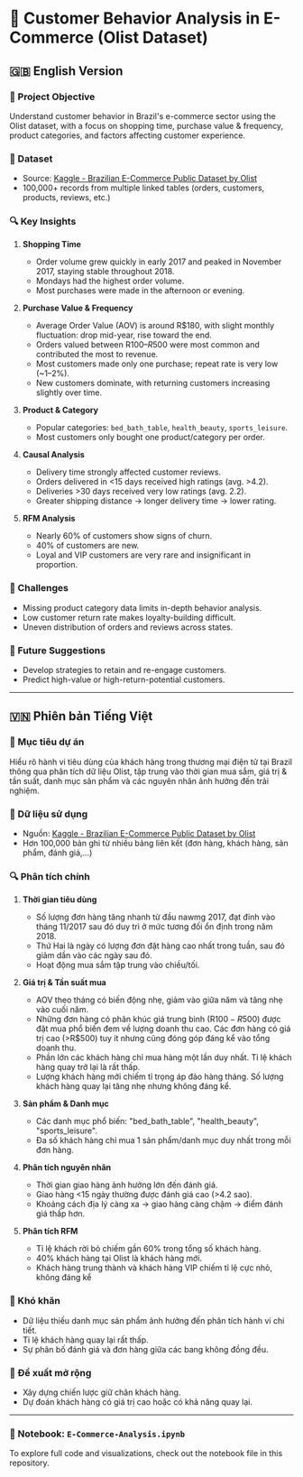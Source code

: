 # 🛒 Customer Behavior Analysis in E-Commerce (Olist Dataset)

## 🇬🇧 English Version

### 📌 Project Objective

Understand customer behavior in Brazil's e-commerce sector using the Olist dataset, with a focus on shopping time, purchase value & frequency, product categories, and factors affecting customer experience.

### 🧰 Dataset

- Source: [Kaggle - Brazilian E-Commerce Public Dataset by Olist](https://www.kaggle.com/datasets/olistbr/brazilian-ecommerce/data)  
- 100,000+ records from multiple linked tables (orders, customers, products, reviews, etc.)

### 🔍 Key Insights

1. **Shopping Time**
    - Order volume grew quickly in early 2017 and peaked in November 2017, staying stable throughout 2018.
    - Mondays had the highest order volume.
    - Most purchases were made in the afternoon or evening.

2. **Purchase Value & Frequency**
    - Average Order Value (AOV) is around R$180, with slight monthly fluctuation: drop mid-year, rise toward the end.
    - Orders valued between R$100–R$500 were most common and contributed the most to revenue.
    - Most customers made only one purchase; repeat rate is very low (~1–2%).
    - New customers dominate, with returning customers increasing slightly over time.

3. **Product & Category**
    - Popular categories: `bed_bath_table`, `health_beauty`, `sports_leisure`.
    - Most customers only bought one product/category per order.

4. **Causal Analysis**
    - Delivery time strongly affected customer reviews.
    - Orders delivered in <15 days received high ratings (avg. >4.2).
    - Deliveries >30 days received very low ratings (avg. 2.2).
    - Greater shipping distance → longer delivery time → lower rating.

5. **RFM Analysis**
    - Nearly 60% of customers show signs of churn.
    - 40% of customers are new.
    - Loyal and VIP customers are very rare and insignificant in proportion.

### 🧩 Challenges

- Missing product category data limits in-depth behavior analysis.
- Low customer return rate makes loyalty-building difficult.
- Uneven distribution of orders and reviews across states.

### 🚀 Future Suggestions

- Develop strategies to retain and re-engage customers.
- Predict high-value or high-return-potential customers.

---

## 🇻🇳 Phiên bản Tiếng Việt

### 📌 Mục tiêu dự án

Hiểu rõ hành vi tiêu dùng của khách hàng trong thương mại điện tử tại Brazil thông qua phân tích dữ liệu Olist, tập trung vào thời gian mua sắm, giá trị & tần suất, danh mục sản phẩm và các nguyên nhân ảnh hưởng đến trải nghiệm.

### 🧰 Dữ liệu sử dụng

- Nguồn: [Kaggle - Brazilian E-Commerce Public Dataset by Olist](https://www.kaggle.com/datasets/olistbr/brazilian-ecommerce/data)
- Hơn 100,000 bản ghi từ nhiều bảng liên kết (đơn hàng, khách hàng, sản phẩm, đánh giá,...)

### 🔍 Phân tích chính

1. **Thời gian tiêu dùng**
    - Số lượng đơn hàng tăng nhanh từ đầu nawmg 2017, đạt đỉnh vào tháng 11/2017 sau đó duy trì ở mức tương đối ổn định trong năm 2018.
    - Thứ Hai là ngày có lượng đơn đặt hàng cao nhất trong tuần, sau đó giảm dần vào các ngày sau đó.
    - Hoạt động mua sắm tập trung vào chiều/tối.

2. **Giá trị & Tần suất mua**
    - AOV theo tháng có biến động nhẹ, giảm vào giữa năm và tăng nhẹ vào cuối năm.
    - Những đơn hàng có phân khúc giá trung bình (R$100 -R$500) được đặt mua phổ biến đem về lượng doanh thu cao. Các đơn hàng có giá trị cao (>R$500) tuy ít nhưng cũng đóng góp đáng kể vào tổng doanh thu.
    - Phần lớn các khách hàng chỉ mua hàng một lần duy nhất. Tỉ lệ khách hàng quay trở lại là rất thấp.
    - Lượng khách hàng mới chiếm tỉ trọng áp đảo hàng tháng. Số lượng khách hàng quay lại tăng nhẹ nhưng không đáng kể.

3. **Sản phẩm & Danh mục**
   - Các danh mục phổ biến: "bed_bath_table", "health_beauty", "sports_leisure".
   - Đa số khách hàng chỉ mua 1 sản phẩm/danh mục duy nhất trong mỗi đơn hàng.

4. **Phân tích nguyên nhân**
   - Thời gian giao hàng ảnh hưởng lớn đến đánh giá.
   - Giao hàng <15 ngày thường được đánh giá cao (>4.2 sao).
   - Khoảng cách địa lý càng xa → giao hàng càng chậm → điểm đánh giá thấp hơn.

5. **Phân tích RFM**
    - Tỉ lệ khách rời bỏ chiếm gần 60% trong tổng số khách hàng.
    - 40% khách hàng tại Olist là khách hàng mới.
    - Khách hàng trung thành và khách hàng VIP chiếm tỉ lệ cực nhỏ, không đáng kể

### 🧩 Khó khăn

- Dữ liệu thiếu danh mục sản phẩm ảnh hưởng đến phân tích hành vi chi tiết.
- Tỉ lệ khách hàng quay lại rất thấp.
- Sự phân bố đánh giá và đơn hàng giữa các bang không đồng đều.

### 🚀 Đề xuất mở rộng

- Xây dựng chiến lược giữ chân khách hàng.
- Dự đoán khách hàng có giá trị cao hoặc có khả năng quay lại.

---

### 📁 Notebook: `E-Commerce-Analysis.ipynb`
To explore full code and visualizations, check out the notebook file in this repository.